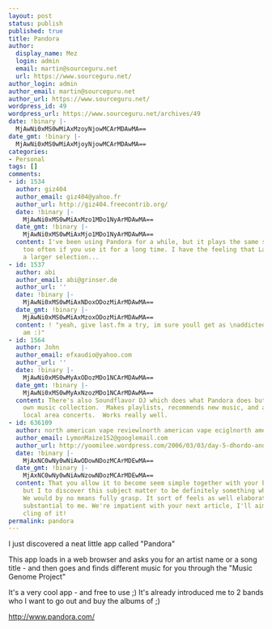 ```yaml
---
layout: post
status: publish
published: true
title: Pandora
author:
  display_name: Mez
  login: admin
  email: martin@sourceguru.net
  url: https://www.sourceguru.net/
author_login: admin
author_email: martin@sourceguru.net
author_url: https://www.sourceguru.net/
wordpress_id: 49
wordpress_url: https://www.sourceguru.net/archives/49
date: !binary |-
  MjAwNi0xMS0wMiAxMzoyNjowMCArMDAwMA==
date_gmt: !binary |-
  MjAwNi0xMS0wMiAxMjoyNjowMCArMDAwMA==
categories:
- Personal
tags: []
comments:
- id: 1534
  author: giz404
  author_email: giz404@yahoo.fr
  author_url: http://giz404.freecontrib.org/
  date: !binary |-
    MjAwNi0xMS0wMiAxMzo1MDo1NyArMDAwMA==
  date_gmt: !binary |-
    MjAwNi0xMS0wMiAxMjo1MDo1NyArMDAwMA==
  content: I've been using Pandora for a while, but it plays the same songs a bit
    too often if you use it for a long time. I have the feeling that Last.fm proposes
    a larger selection...
- id: 1537
  author: abi
  author_email: abi@grinser.de
  author_url: ''
  date: !binary |-
    MjAwNi0xMS0wMiAxNDoxODozMiArMDAwMA==
  date_gmt: !binary |-
    MjAwNi0xMS0wMiAxMzoxODozMiArMDAwMA==
  content: ! "yeah, give last.fm a try, im sure youll get as \naddicted to it as i
    am :)"
- id: 1564
  author: John
  author_email: efxaudio@yahoo.com
  author_url: ''
  date: !binary |-
    MjAwNi0xMS0wMyAxODozMDo1NCArMDAwMA==
  date_gmt: !binary |-
    MjAwNi0xMS0wMyAxNzozMDo1NCArMDAwMA==
  content: There's also Soundflavor DJ which does what Pandora does but from your
    own music collection.  Makes playlists, recommends new music, and also recommends
    local area concerts.  Works really well.
- id: 636109
  author: north american vape reviewlnorth american vape eciglnorth american vape
  author_email: LymonMaize152@googlemail.com
  author_url: http://yoomilee.wordpress.com/2006/03/03/day-5-dhordo-and-the-salt-desert/
  date: !binary |-
    MjAxNC0wNy0wNiAwODowNDozMCArMDEwMA==
  date_gmt: !binary |-
    MjAxNC0wNy0wNiAwNzowNDozMCArMDEwMA==
  content: That you allow it to become seem simple together with your business presentation
    but I to discover this subject matter to be definitely something which I do think
    We would by no means fully grasp. It sort of feels as well elaborate and also
    substantial to me. We're impatient with your next article, I'll aim to find the
    cling of it!
permalink: pandora
---
```

<p>I just discovered a neat little app called "Pandora"</p>
<p>This app loads in a web browser and asks you for an artist name or a song title - and then goes and finds different music for you through the "Music Genome Project"</p>
<p>It's a very cool app - and free to use ;) It's already introduced me to 2 bands who I want to go out and buy the albums of ;)</p>
<p><a href="http://www.pandora.com">http://www.pandora.com/</a></p>
